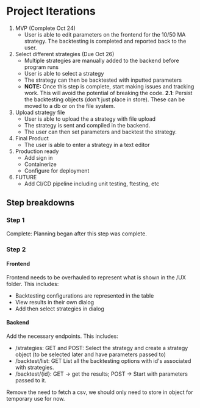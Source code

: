 # Project Iterations

1. MVP (Complete Oct 24)
   - User is able to edit parameters on the frontend for the 10/50 MA strategy. The backtesting is completed and reported back to the user. 
2. Select different strategies (Due Oct 26)
   - Multiple strategies are manually added to the backend before program runs
   - User is able to select a strategy 
   - The strategy can then be backtested with inputted parameters
   - **NOTE:** Once this step is complete, start making issues and tracking work. This will avoid the potential of breaking the code. 
   **2.1**: Persist the backtesting objects (don't just place in store). These can be moved to a db or on the file system. 
3. Upload strategy file
   - User is able to upload the a strategy with file upload
   - The strategy is sent and compiled in the backend. 
   - The user can then set parameters and backtest the strategy. 
4. Final Product
   - The user is able to enter a strategy in a text editor
5. Production ready
   - Add sign in
   - Containerize 
   - Configure for deployment
6. FUTURE
   - Add CI/CD pipeline including unit testing, ftesting, etc

## Step breakdowns

### Step 1

Complete: Planning began after this step was complete.

### Step 2

#### Frontend

Frontend needs to be overhauled to represent what is shown in the /UX folder. This includes: 
   - Backtesting configurations are represented in the table
   - View results in their own dialog
   - Add then select strategies in dialog

#### Backend

Add the necessary endpoints. This includes: 
   - /strategies: GET and POST: Select the strategy and create a strategy object (to be selected later and have parameters passed to)
   - /backtest/list: GET List all the backtesting options with id's associated with strategies.
   - /backtest/{id}: GET -> get the results; POST -> Start with parameters passed to it.     

Remove the need to fetch a csv, we should only need to store in object for temporary use for now.  

